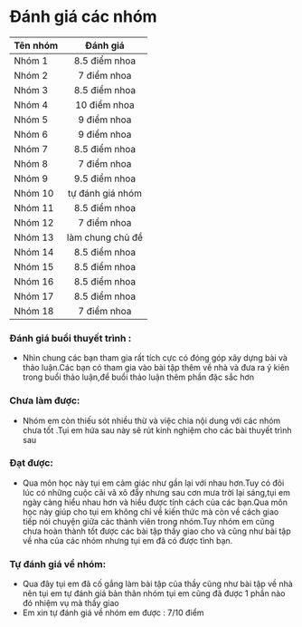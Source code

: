 # Đánh giá các nhóm

| Tên nhóm   |      Đánh giá      |
|----------|:-------------:|
| Nhóm 1 |  8.5 điểm nhoa |
| Nhóm 2 |  7 điểm nhoa |
| Nhóm 3 |  8.5 điểm nhoa |
| Nhóm 4 |  10 điểm nhoa |
| Nhóm 5 |  9 điểm nhoa  |
| Nhóm 6 |  9 điểm nhoa |
| Nhóm 7 |  8.5 điểm nhoa |
| Nhóm 8 |  7 điểm nhoa |
| Nhóm 9 |  9.5 điểm nhoa |
| Nhóm 10 |  tự đánh giá nhóm |
| Nhóm 11|  8.5 điểm nhoa |
| Nhóm 12 |  7 điểm nhoa |
| Nhóm 13 |  làm chung chủ đề |
| Nhóm 14 |  8.5 điểm nhoa |
| Nhóm 15 |  8.5 điểm nhoa |
| Nhóm 16 |  8.5 điểm nhoa |
| Nhóm 17 |  8.5 điểm nhoa |
| Nhóm 18 |  7 điểm nhoa  |

### Đánh giá buổi thuyết trình :
* Nhìn chung các bạn tham gia rất tích cực có đóng góp xây dựng bài và thảo luận.Các bạn có tham gia vào bài tập thêm về nhà và đưa ra ý kiên trong buổi thảo luận,để buổi thảo luận thêm phần đặc sắc hơn
### Chưa làm được:
* Nhóm em còn thiếu sót nhiều thừ và việc chia nội dung với các nhóm chưa tốt .Tụi em hứa sau này sẽ rút kinh nghiệm cho các bài thuyết trình sau
### Đạt được:
* Qua môn học này tụi em cảm giác như gần lại với nhau hơn.Tuy có đôi lúc có những cuộc cãi vã xô đẩy nhưng sau cơn mưa trời lại sáng,tụi em ngày càng hiểu nhau hơn và hiểu được tính cách của các bạn.Qua môn học này giúp cho tụi em không chỉ về kiến thức mà còn về cách giao tiếp nói chuyện giữa các thành viên trong nhóm.Tuy nhóm em cũng chưa hoàn thành tốt được các bài tập thầy giao cho và cũng như bài tập về nha của các nhóm nhưng tụi em đã có được tình bạn.
### Tự đánh giá về nhóm:
* Qua đây tụi em đã cố gắng làm bài tập của thầy cũng như bài tập về nhà nên tụi em tự đánh giá bản thân nhóm tụi em cũng đã được 1 phần nào đó nhiệm vụ mà thầy giao
* Em xin tự đánh giá về nhóm em được : 7/10 điểm
